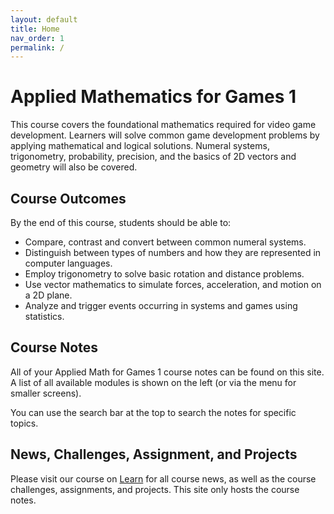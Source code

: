 ```yaml
---
layout: default
title: Home
nav_order: 1
permalink: /
---
```


# Applied Mathematics for Games 1 

This course covers the foundational mathematics required for video game development. Learners will solve common game development problems by applying mathematical and logical solutions. Numeral systems, trigonometry, probability, precision, and the basics of 2D vectors and geometry will also be covered. 

## Course Outcomes

By the end of this course, students should be able to: 

* Compare, contrast and convert between common numeral systems. 
* Distinguish between types of numbers and how they are represented in computer languages. 
* Employ trigonometry to solve basic rotation and distance problems. 
* Use vector mathematics to simulate forces, acceleration, and motion on a 2D plane. 
* Analyze and trigger events occurring in systems and games using statistics. 

## Course Notes

All of your Applied Math for Games 1 course notes can be found on this site. A list of all available modules is shown on the left (or via the menu for smaller screens).

You can use the search bar at the top to search the notes for specific topics.

## News, Challenges, Assignment, and Projects

Please visit our course on [Learn](https://learn.rrc.ca) for all course news, as well as the course challenges, assignments, and projects. This site only hosts the course notes.
